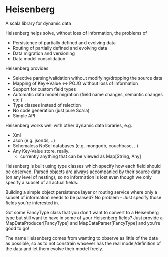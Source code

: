 # Heisenberg
A scala library for dynamic data

Heisenberg helps solve, without loss of information, the problems of
* Persistence of partially defined and evolving data
* Routing of partially defined and evolving data
* Data migration and versioning
* Data model consolidation

Heisenberg provides
* Selective parsing/validation without modifying/dropping the source data
* Mapping of Key->Value <-> POJO without loss of information
* Support for custom field types
* Automatic data model migration (field name changes, semantic changes etc.)
* Type classes instead of relection
* No code generation (just pure Scala)
* Simple API

Heisenberg works well with other dynamic data libraries, e.g.
* Xml 
* Json (e.g. json4s, ..)
* Schemaless NoSql databases (e.g. mongodb, couchbase, ..)
* Any Key-Value store, really.. 
  * currently anything that can be viewed as Map[String, Any]

Heisenberg is built using type classes which specify how each field should be observed. Parsed objects are always accompanied by their source data (on any level of nesting), so no information is lost even though we only specify a subset of all actual fields.

Building a simple object persistence layer or routing service where only a subset of information needs to be parsed? 
No problem - Just specify those fields you're interested in. 

Got some FancyType class that you don't want to convert to a Heisenberg type but still want to have in some of your Heisenberg fields? Just provide a MapDataProducer[FancyType] and MapDataParser[FancyType] and you're good to go!

The name Heisenberg comes from wanting to observe as little of the data as possible, so as to not constrain whoever has the real model/definition of the data and let them evolve their model freely. 

